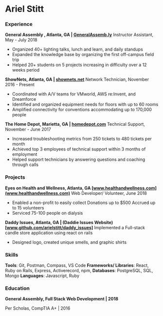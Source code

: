 # Ariel Stitt

### Experience

 **General Assembly , Atlanta, GA | [GeneralAssemb.ly](https://generalassemb.ly/)**
Instructor Assistant, May - July 2018

- Organized 40+ lighting talks, lunch and learn, and daily standups
- Expanded the knowledge base by organizing the first off-campus field trip
- Helped 20+ students on 5 projects increasing in difficulty over a 12 weeks period

**ShowNets, Atlanta, GA | [shownets.net](https://www.shownets.net/)**
Network Technician, November 2016 - Present

- Coordinated with A/V teams for VMworld, AWS re:Invent, and Dreamforce
- Identified and organized equipment needs for floors with up to 60 rooms
- Amplified connectivity for conventions accommodating up to 170,000 people

**The Home Depot, Marietta, GA | [homedepot.com](https://www.shownets.net/)**
Technical Support, November - June 2017

- Increased troubleshooting metrics from 250 tickets to 480 tickets per month 
- Achieved top 3 employees of technical support within 3 months of employment
- Helped support technicians by answering questions and coaching through calls

### Projects

**Eyes on Health and Wellness, Atlanta, GA  [www.healthandwellness.com](www.healthandwellness.com)**
Web Developer/ Volunteer, June 2018

- Enabled a non-profit to easily collect Donations up to $500
Accrued up to 15 volunteers
- Serviced 75-100 people on dialysis 

**Daddy Issues, Atlanta, GA | (Daddie Issues Website)[www.github.com/arielstitt/daddy_issues]**
Implemented a Full-stack candle store application using react on rails 

- Designed logo, created unique smells, and graphic shirts

### Skills 

**Tools**:   Git, Postman, Compass, VS Code
**Frameworks/ Libraries**:  React,  Ruby on Rails, Express, Activerecord, npm, 
**Databases**: PostgreSQL, SQL, Mongo
**Languages**: Javascript, Ruby

### Education 

**General Assembly, Full Stack Web Development | 2018**

Per Scholas, CompTIA A+ | 2016

